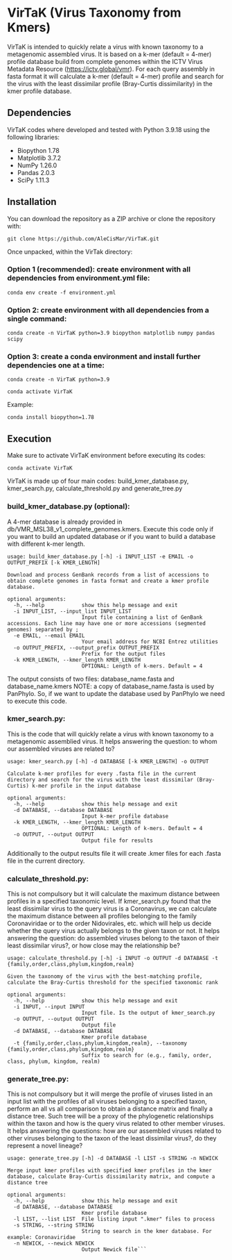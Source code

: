 # VirTaK (Virus Taxonomy from Kmers)
 
VirTaK is intended to quickly relate a virus with known taxonomy to a metagenomic assembled virus. It is based on a k-mer (default = 4-mer) profile database build from complete genomes within the ICTV Virus Metadata Resource (https://ictv.global/vmr). For each query assembly in fasta format it will calculate a k-mer (default = 4-mer) profile and search for the virus with the least dissimilar profile (Bray-Curtis dissimilarity) in the kmer profile database.

## Dependencies

VirTaK codes where developed and tested with Python 3.9.18 using the following libraries:
* Biopython 1.78
* Matplotlib 3.7.2
* NumPy 1.26.0
* Pandas 2.0.3
* SciPy 1.11.3

## Installation

You can download the repository as a ZIP archive or clone the repository with:

```{bash, eval=FALSE, echo=TRUE}
git clone https://github.com/AleCisMar/VirTaK.git
``` 
Once unpacked, within the VirTak directory:
### Option 1 (recommended): create environment with all dependencies from environment.yml file:
```{bash, eval=FALSE, echo=TRUE}
conda env create -f environment.yml
```

### Option 2: create environment with all dependencies from a single command:

```{bash, eval=FALSE, echo=TRUE}
conda create -n VirTaK python=3.9 biopython matplotlib numpy pandas scipy
```

### Option 3: create a conda environment and install further dependencies one at a time:

```{bash, eval=FALSE, echo=TRUE}
conda create -n VirTaK python=3.9
```

```{bash, eval=FALSE, echo=TRUE}
conda activate VirTaK
```
Example:
```{bash, eval=FALSE, echo=TRUE}
conda install biopython=1.78
```

## Execution

Make sure to activate VirTaK environment before executing its codes:

```{bash, eval=FALSE, echo=TRUE}
conda activate VirTaK
```

VirTaK is made up of four main codes: build_kmer_database.py, kmer_search.py, calculate_threshold.py and generate_tree.py

### build_kmer_database.py (optional):

A 4-mer database is already provided in db/VMR_MSL38_v1_complete_genomes.kmers. Execute this code only if you want to build an updated database or if you want to build a database with different k-mer length.

```{bash, eval=FALSE, echo=TRUE}
usage: build_kmer_database.py [-h] -i INPUT_LIST -e EMAIL -o OUTPUT_PREFIX [-k KMER_LENGTH]

Download and process GenBank records from a list of accessions to obtain complete genomes in fasta format and create a kmer profile database.

optional arguments:
  -h, --help            show this help message and exit
  -i INPUT_LIST, --input_list INPUT_LIST
                        Input file containing a list of GenBank accessions. Each line may have one or more accessions (segmented genomes) separated by ;
  -e EMAIL, --email EMAIL
                        Your email address for NCBI Entrez utilities
  -o OUTPUT_PREFIX, --output_prefix OUTPUT_PREFIX
                        Prefix for the output files
  -k KMER_LENGTH, --kmer_length KMER_LENGTH
                        OPTIONAL: Length of k-mers. Default = 4
```

The output consists of two files: database_name.fasta and database_name.kmers
NOTE: a copy of database_name.fasta is used by PanPhylo. So, if we want to update the database used by PanPhylo we need to execute this code.

### kmer_search.py:

This is the code that will quickly relate a virus with known taxonomy to a metagenomic assemblied virus. It helps answering the question: to whom our assembled viruses are related to?

```{bash, eval=FALSE, echo=TRUE}
usage: kmer_search.py [-h] -d DATABASE [-k KMER_LENGTH] -o OUTPUT

Calculate k-mer profiles for every .fasta file in the current directory and search for the virus with the least dissimilar (Bray-Curtis) k-mer profile in the input database

optional arguments:
  -h, --help            show this help message and exit
  -d DATABASE, --database DATABASE
                        Input k-mer profile database
  -k KMER_LENGTH, --kmer_length KMER_LENGTH
                        OPTIONAL: Length of k-mers. Default = 4
  -o OUTPUT, --output OUTPUT
                        Output file for results
```

Additionally to the output results file it will create .kmer files for each .fasta file in the current directory.

### calculate_threshold.py:

This is not compulsory but it will calculate the maximum distance between profiles in a specified taxonomic level. If kmer_search.py found that the least dissimilar virus to the query virus is a Coronavirus, we can calculate the maximum distance between all profiles belonging to the family Coronaviridae or to the order Nidovirales, etc. which will help us decide whether the query virus actually belongs to the given taxon or not. It helps answering the question: do assembled viruses belong to the taxon of their least dissimilar virus?, or how close may the relationship be?

```{bash, eval=FALSE, echo=TRUE}
usage: calculate_threshold.py [-h] -i INPUT -o OUTPUT -d DATABASE -t {family,order,class,phylum,kingdom,realm}

Given the taxonomy of the virus with the best-matching profile, calculate the Bray-Curtis threshold for the specified taxonomic rank

optional arguments:
  -h, --help            show this help message and exit
  -i INPUT, --input INPUT
                        Input file. Is the output of kmer_search.py
  -o OUTPUT, --output OUTPUT
                        Output file
  -d DATABASE, --database DATABASE
                        Kmer profile database
  -t {family,order,class,phylum,kingdom,realm}, --taxonomy {family,order,class,phylum,kingdom,realm}
                        Suffix to search for (e.g., family, order, class, phylum, kingdom, realm)
```

### generate_tree.py:

This is not compulsory but it will merge the profile of viruses listed in an input list with the profiles of all viruses belonging to a specified taxon, perform an all vs all comparison to obtain a distance matrix and finally a distance tree. Such tree will be a proxy of the phylogenetic relationships within the taxon and how is the query virus related to other member viruses. It helps answering the questions: how are our assembled viruses related to other viruses belonging to the taxon of the least dissimilar virus?, do they represent a novel lineage?

```{bash, eval=FALSE, echo=TRUE}
usage: generate_tree.py [-h] -d DATABASE -l LIST -s STRING -n NEWICK

Merge input kmer profiles with specified kmer profiles in the kmer database, calculate Bray-Curtis dissimilarity matrix, and compute a distance tree

optional arguments:
  -h, --help            show this help message and exit
  -d DATABASE, --database DATABASE
                        Kmer profile database
  -l LIST, --list LIST  File listing input ".kmer" files to process
  -s STRING, --string STRING
                        String to search in the kmer database. For example: Coronaviridae
  -n NEWICK, --newick NEWICK
                        Output Newick file```
